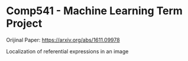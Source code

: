 # Comp541 - Machine Learning Term Project 

Orijinal Paper: https://arxiv.org/abs/1611.09978

Localization of referential expressions in an image 
